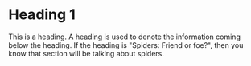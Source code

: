 <md>
<body>

# Heading 1 #

This is a heading. A heading is used to denote the information coming below the heading. If the heading is "Spiders: Friend or foe?", then you know that section will be talking about spiders.





</body>
</md>
